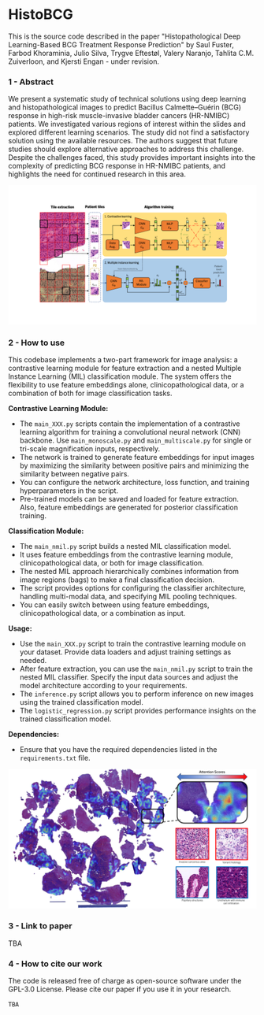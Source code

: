 # HistoBCG

This is the source code described in the paper "Histopathological Deep Learning-Based BCG Treatment Response Prediction" by Saul Fuster, Farbod Khoraminia, Julio Silva, Trygve Eftestøl, Valery Naranjo, Tahlita C.M. Zuiverloon, and Kjersti Engan - under revision.

### 1 - Abstract
We present a systematic study of technical solutions using deep learning and histopathological images to predict Bacillus Calmette–Guérin (BCG) response in high-risk muscle-invasive bladder cancers (HR-NMIBC) patients. We investigated various regions of interest within the slides and explored different learning scenarios. The study did not find a satisfactory solution using the available resources. The authors suggest that future studies should explore alternative approaches to address this challenge. Despite the challenges faced, this study provides important insights into the complexity of predicting BCG response in HR-NMIBC patients, and highlights the need for continued research in this area.

<p align="center">
    <img src="images/pipeline overview.pdf">
</p>

### 2 - How to use

This codebase implements a two-part framework for image analysis: a contrastive learning module for feature extraction and a nested Multiple Instance Learning (MIL) classification module. The system offers the flexibility to use feature embeddings alone, clinicopathological data, or a combination of both for image classification tasks.

**Contrastive Learning Module:**
- The `main_XXX.py` scripts contain the implementation of a contrastive learning algorithm for training a convolutional neural network (CNN) backbone. Use `main_monoscale.py` and `main_multiscale.py` for single or tri-scale magnification inputs, respectively.
- The network is trained to generate feature embeddings for input images by maximizing the similarity between positive pairs and minimizing the similarity between negative pairs.
- You can configure the network architecture, loss function, and training hyperparameters in the script.
- Pre-trained models can be saved and loaded for feature extraction. Also, feature embeddings are generated for posterior classification training.

**Classification Module:**
- The `main_nmil.py` script builds a nested MIL classification model.
- It uses feature embeddings from the contrastive learning module, clinicopathological data, or both for image classification.
- The nested MIL approach hierarchically combines information from image regions (bags) to make a final classification decision.
- The script provides options for configuring the classifier architecture, handling multi-modal data, and specifying MIL pooling techniques.
- You can easily switch between using feature embeddings, clinicopathological data, or a combination as input.

**Usage:**
- Use the `main_XXX.py` script to train the contrastive learning module on your dataset. Provide data loaders and adjust training settings as needed.
- After feature extraction, you can use the `main_nmil.py` script to train the nested MIL classifier. Specify the input data sources and adjust the model architecture according to your requirements.
- The `inference.py` script allows you to perform inference on new images using the trained classification model.
- The `logistic_regression.py` script provides performance insights on the trained classification model.

**Dependencies:**
- Ensure that you have the required dependencies listed in the `requirements.txt` file.

<p align="center">
    <img src="images/heatmap.pdf">
</p>

### 3 - Link to paper
TBA

### 4 - How to cite our work
The code is released free of charge as open-source software under the GPL-3.0 License. Please cite our paper if you use it in your research.
```
TBA
```

